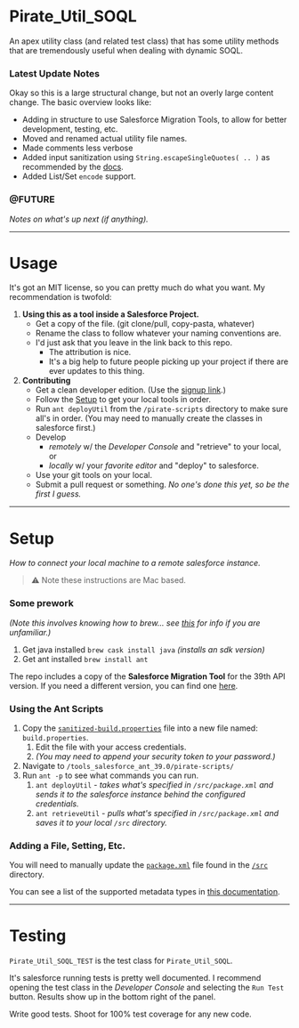 # Pirate_Util_SOQL
An apex utility class (and related test class) that has some utility methods that are tremendously useful when dealing with dynamic SOQL.


### Latest Update Notes

Okay so this is a large structural change, but not an overly large content change. The basic overview looks like:

* Adding in structure to use Salesforce Migration Tools, to allow for better development, testing, etc.
* Moved and renamed actual utility file names.
* Made comments less verbose
* Added input sanitization using `String.escapeSingleQuotes( .. )` as recommended by the [docs](https://developer.salesforce.com/docs/atlas.en-us.apexcode.meta/apexcode/apex_dynamic_soql.htm?search_text=dynamic%20soql).
* Added List/Set `encode` support.


### @FUTURE

_Notes on what's up next (if anything)._



---



# Usage

It's got an MIT license, so you can pretty much do what you want. My recommendation is twofold:

1. **Using this as a tool inside a Salesforce Project.**
    * Get a copy of the file. (git clone/pull, copy-pasta, whatever)
    * Rename the class to follow whatever your naming conventions are.
    * I'd just ask that you leave in the link back to this repo.
      * The attribution is nice.
      * It's a big help to future people picking up your project if there are ever updates to this thing.
1. **Contributing**
    * Get a clean developer edition. (Use the [signup link](https://developer.salesforce.com/).)
    * Follow the [Setup](#setup) to get your local tools in order.
    * Run `ant deployUtil` from the `/pirate-scripts` directory to make sure all's in order. (You may need to manually create the classes in salesforce first.)
    * Develop
      * _remotely_ w/ the _Developer Console_ and "retrieve" to your local, or
      * _locally_ w/ your _favorite editor_ and "deploy" to salesforce.
    * Use your git tools on your local.
    * Submit a pull request or something. _No one's done this yet, so be the first I guess._




---



# Setup

_How to connect your local machine to a remote salesforce instance._

> :warning: Note these instructions are Mac based.

### Some prework

_(Note this involves knowing how to brew... see [this](https://brew.sh/) for info if you are unfamiliar.)_
1. Get java installed `brew cask install java` _(installs an sdk version)_
1. Get ant installed `brew install ant`

The repo includes a copy of the **Salesforce Migration Tool** for the 39th API version. If you need a different version, you can find one [here](https://developer.salesforce.com/page/Force.com_Migration_Tool#Force.com_Migration_Tool_Download).


### Using the Ant Scripts

1. Copy the [`sanitized-build.properties`](/tools_salesforce_ant_39.0/pirate-scripts/sanitized-build.properties) file into a new file named: `build.properties`.
    1. Edit the file with your access credentials.
    1. _(You may need to append your security token to your password.)_
1. Navigate to `/tools_salesforce_ant_39.0/pirate-scripts/`
1. Run `ant -p` to see what commands you can run.
    1. `ant deployUtil` - _takes what's specified in `/src/package.xml` and sends it to the salesforce instance behind the configured credentials._
    1. `ant retrieveUtil` - _pulls what's specified in `/src/package.xml` and saves it to your local `/src` directory._


### Adding a File, Setting, Etc.

You will need to manually update the [`package.xml`](/src/package.xml) file found in the [`/src`](/src) directory.

You can see a list of the supported metadata types in [this documentation](https://developer.salesforce.com/docs/atlas.en-us.api_meta.meta/api_meta/meta_types_list.htm).




---



# Testing

`Pirate_Util_SOQL_TEST` is the test class for `Pirate_Util_SOQL`.

It's salesforce running tests is pretty well documented.  I recommend opening the test class in the _Developer Console_ and selecting the `Run Test` button. Results show up in the bottom right of the panel.

Write good tests.  Shoot for 100% test coverage for any new code.
